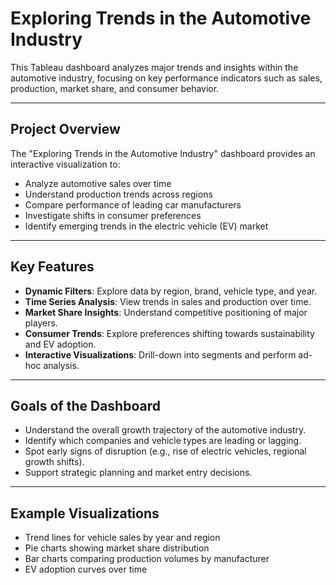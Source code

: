 # Exploring Trends in the Automotive Industry

This Tableau dashboard analyzes major trends and insights within the automotive industry, focusing on key performance indicators such as sales, production, market share, and consumer behavior.

---

## Project Overview

The "Exploring Trends in the Automotive Industry" dashboard provides an interactive visualization to:

- Analyze automotive sales over time
- Understand production trends across regions
- Compare performance of leading car manufacturers
- Investigate shifts in consumer preferences
- Identify emerging trends in the electric vehicle (EV) market

---

## Key Features

- **Dynamic Filters**: Explore data by region, brand, vehicle type, and year.
- **Time Series Analysis**: View trends in sales and production over time.
- **Market Share Insights**: Understand competitive positioning of major players.
- **Consumer Trends**: Explore preferences shifting towards sustainability and EV adoption.
- **Interactive Visualizations**: Drill-down into segments and perform ad-hoc analysis.
---

## Goals of the Dashboard

- Understand the overall growth trajectory of the automotive industry.
- Identify which companies and vehicle types are leading or lagging.
- Spot early signs of disruption (e.g., rise of electric vehicles, regional growth shifts).
- Support strategic planning and market entry decisions.

---

## Example Visualizations

- Trend lines for vehicle sales by year and region
- Pie charts showing market share distribution
- Bar charts comparing production volumes by manufacturer
- EV adoption curves over time
